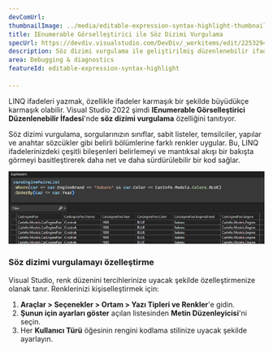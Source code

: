 ```yaml
---
devComUrl: 
thumbnailImage: ../media/editable-expression-syntax-highlight-thumbnail.png
title: IEnumerable Görselleştirici ile Söz Dizimi Vurgulama
specUrl: https://devdiv.visualstudio.com/DevDiv/_workitems/edit/2253294
description: Söz dizimi vurgulama ile geliştirilmiş düzenlenebilir ifade şimdi kullanımda.
area: Debugging & diagnostics
featureId: editable-expression-syntax-highlight

---
```



LINQ ifadeleri yazmak, özellikle ifadeler karmaşık bir şekilde büyüdükçe karmaşık olabilir. Visual Studio 2022 şimdi **IEnumerable Görselleştirici Düzenlenebilir İfadesi**'nde **söz dizimi vurgulama** özelliğini tanıtıyor.

Söz dizimi vurgulama, sorgularınızın sınıflar, sabit listeler, temsilciler, yapılar ve anahtar sözcükler gibi belirli bölümlerine farklı renkler uygular. Bu, LINQ ifadelerinizdeki çeşitli bileşenleri belirlemeyi ve mantıksal akışı bir bakışta görmeyi basitleştirerek daha net ve daha sürdürülebilir bir kod sağlar.

![IEnumerable Görselleştirici Söz Dizimi Vurgulama](../media/editable-expression-syntax-highlighting.png)

### Söz dizimi vurgulamayı özelleştirme

Visual Studio, renk düzenini tercihlerinize uyacak şekilde özelleştirmenize olanak tanır. Renklerinizi kişiselleştirmek için:

1. **Araçlar > Seçenekler > Ortam > Yazı Tipleri ve Renkler**'e gidin.
2. **Şunun için ayarları göster** açılan listesinden **Metin Düzenleyicisi**'ni seçin.
3. Her **Kullanıcı Türü** öğesinin rengini kodlama stilinize uyacak şekilde ayarlayın.
